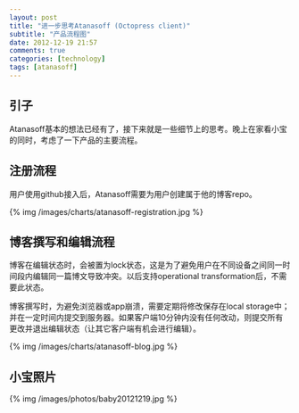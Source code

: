 ```yaml
---
layout: post
title: "进一步思考Atanasoff (Octopress client)"
subtitle: "产品流程图"
date: 2012-12-19 21:57
comments: true
categories: [technology]
tags: [atanasoff]
---
```


## 引子

Atanasoff基本的想法已经有了，接下来就是一些细节上的思考。晚上在家看小宝的同时，考虑了一下产品的主要流程。

<!-- more -->

## 注册流程

用户使用github接入后，Atanasoff需要为用户创建属于他的博客repo。

{% img /images/charts/atanasoff-registration.jpg %}

## 博客撰写和编辑流程

博客在编辑状态时，会被置为lock状态，这是为了避免用户在不同设备之间同一时间段内编辑同一篇博文导致冲突。以后支持operational transformation后，不需要此状态。

博客撰写时，为避免浏览器或app崩溃，需要定期将修改保存在local storage中；并在一定时间内提交到服务器。如果客户端10分钟内没有任何改动，则提交所有更改并退出编辑状态（让其它客户端有机会进行编辑）。

{% img /images/charts/atanasoff-blog.jpg %}


## 小宝照片

{% img /images/photos/baby20121219.jpg %}


